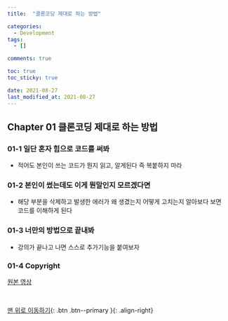```yaml
---
title:  "클론코딩 제대로 하는 방법" 

categories:
  - Development
tags:
  - []

comments: true

toc: true
toc_sticky: true

date: 2021-08-27
last_modified_at: 2021-08-27
---
```


## Chapter 01 클론코딩 제대로 하는 방법

### 01-1 일단 혼자 힘으로 코드를 써봐
- 적어도 본인이 쓰는 코드가 뭔지 읽고, 알게된다 즉 복붙하지 마라

### 01-2 본인이 썼는데도 이게 뭔말인지 모르겠다면
- 해당 부분을 삭제하고 발생한 에러가 왜 생겼는지 어떻게 고치는지 알아보다 보면 코드를 이해하게 된다

### 01-3 너만의 방법으로 끝내봐
- 강의가 끝나고 나면 스스로 추가기능을 붙여보자

### 01-4 Copyright
[ 원본 영상 ](https://www.youtube.com/watch?v=yu7GQ4zbTsw/)

<br>

[맨 위로 이동하기](#){: .btn .btn--primary }{: .align-right}
